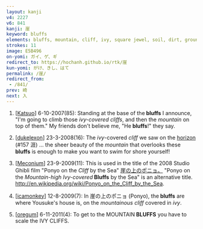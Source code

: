 ```yaml
---
layout: kanji
v4: 2227
v6: 841
kanji: 崖
keyword: bluffs
elements: bluffs, mountain, cliff, ivy, square jewel, soil, dirt, ground, soil2, dirt2, ground2
strokes: 11
image: E5B496
on-yomi: ガイ、ゲ、ギ
redirect_to: https://hochanh.github.io/rtk/崖
kun-yomi: がけ、きし、はて
permalink: /崖/
redirect_from:
 - /841/
prev: 崎
next: 入
---
```


1) [<a href="http://kanji.koohii.com/profile/Katsuo">Katsuo</a>] 6-10-2007(85): Standing at the base of the<strong> bluffs</strong> I announce, &quot;I&#039;m going to climb those <em>ivy-covered cliffs</em>, and then the <em>mountain</em> on top of them.&quot; My friends don&#039;t believe me, &quot;He<strong> bluffs</strong>!&quot; they say.

2) [<a href="http://kanji.koohii.com/profile/dukelexon">dukelexon</a>] 23-3-2008(16): The <em>ivy</em>-covered <em>cliff</em> we saw on the <a href="../v4/157.html">horizon</a> (#157 涯) ... the sheer beauty of the <em>mountain</em> that overlooks these<strong> bluffs</strong> is enough to make you want to swim for shore yourself!

3) [<a href="http://kanji.koohii.com/profile/Meconium">Meconium</a>] 23-9-2009(11): This is used in the title of the 2008 Studio Ghibli film &quot;Ponyo on the <em>Cliff</em> by the Sea&quot; <a href="midori://search?text=崖の上のポニョ。">崖の上のポニョ。</a> &quot;Ponyo on the <em>Mountain-high Ivy-covered</em><strong> Bluffs</strong> by the Sea&quot; is an alternative title. <a href="http://en.wikipedia.org/wiki/Ponyo_on_the_Cliff_by_the_Sea">http://en.wikipedia.org/wiki/Ponyo_on_the_Cliff_by_the_Sea</a>.

4) [<a href="http://kanji.koohii.com/profile/icamonkey">icamonkey</a>] 12-8-2009(7): In 崖の上のポニョ (Ponyo), the<strong> bluffs</strong> are where Yousuke&#039;s house is, on the <em>mountainous cliff</em> covered in <em>ivy</em>.

5) [<a href="http://kanji.koohii.com/profile/oregum">oregum</a>] 6-11-2011(4): To get to the MOUNTAIN<strong> BLUFFS</strong> you have to scale the IVY CLIFFS.

